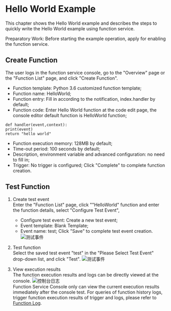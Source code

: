 # Hello World Example
This chapter shows the Hello World example and describes the steps to quickly write the Hello World example using function service.

Preparatory Work: Before starting the example operation, apply for enabling the function service.

## Create Function
The user logs in the function service console, go to the "Overview" page or the "Function List" page, and click "Create Function".

  * Function template: Python 3.6 customized function template;<br>
  * Function name: HelloWorld;<br>
  * Function entry: Fill in according to the notification, index.handler by default;<br>  
  * Function code: Enter Hello World function at the code edit page, the console editor default function is HelloWorld function;<br>
  
 
  ```
def handler(event,context):
print(event)
return "hello world"
```
     
  * Function execution memory: 128MB by default;  
  * Time-out period: 100 seconds by default; 
  * Description, environment variable and advanced configuration: no need to fill in;  
  * Trigger: No trigger is configured;
    Click "Complete" to complete function creation.

## Test Function 
1. Create test event<br>
Enter the "Function List" page, click ""HelloWorld" function and enter the function details, select "Configure Test Event",
    * Configure test event: Create a new test event;
    * Event template: Blank Template;
    * Event name: test;
    Click "Save" to complete test event creation. 
    ![测试事件](https://github.com/jdcloudcom/cn/blob/functionservice/image/Elastic-Compute/functionservice/test3.PNG)

2. Test function<br>
Select the saved test event "test" in the "Please Select Test Event" drop-down list, and click "Test".
![测试事件](https://github.com/jdcloudcom/cn/blob/functionservice/image/Elastic-Compute/functionservice/testwork.png)                  

3. View execution results<br>
The function execution results and logs can be directly viewed at the console.
![控制台日志](https://github.com/jdcloudcom/cn/blob/functionservice/image/Elastic-Compute/functionservice/log1.PNG)                             
Function Service Console only can view the current execution results immediately after the console test. For queries of function history logs, trigger function execution results of trigger and logs, please refer to [Function Log](../Operation-Guide/function-log.md).


